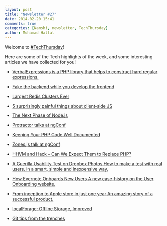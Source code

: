 ```yaml
---
layout: post
title: "Newsletter #27"
date: 2014-02-20 15:41
comments: true
categories: [Namshi, newsletter, TechThursday]
author: Mohamad Hallal
---
```


Welcome to [#TechThursday](/blog/categories/techthursday/)!

Here are some of the Tech highlights of the week, and some interesting articles we have collected for you!

<!-- more -->

* [VerbalExpressions is a PHP library that helps to construct hard regular expressions.](https://github.com/VerbalExpressions/PHPVerbalExpressions)

* [Fake the backend while you develop the frontend](http://jsonstub.com/)

* [Largest Redis Clusters Ever](http://www.xdata.me/?p=301)

* [5 surprisingly painful things about client-side JS](https://sourcegraph.com/blog/switching-from-angularjs-to-server-side-html)

* [The Next Phase of Node.js](http://blog.nodejs.org/2014/01/15/the-next-phase-of-node-js/index.html)

* [Protractor talks at ngConf](http://www.youtube.com/watch?v=aQipuiTcn3U)

* [Keeping Your PHP Code Well Documented](http://www.sitepoint.com/keeping-php-code-well-documented/)

* [Zones.js talk at ngConf](http://www.youtube.com/watch?v=3IqtmUscE_U)

* [HHVM and Hack – Can We Expect Them to Replace PHP?](http://www.sitepoint.com/hhvm-hack-part-1/)

* [A Guerilla Usability Test on Dropbox Photos How to make a test with real users, in a smart, simple and inexpensive way.](https://medium.com/user-experience-researche/e6a1e37028b4)

* [How Evernote Onboards New Users A new case-history on the User Onboarding website.](http://www.useronboard.com/how-evernote-onboards-new-users/)

* [From inception to Apple store in just one year An amazing story of a successful product.](https://medium.com/art-of-product-design/5f8cd0d4560e)

* [localForage: Offline Storage, Improved](https://hacks.mozilla.org/2014/02/localforage-offline-storage-improved)

* [Git tips from the trenches](https://ochronus.com/git-tips-from-the-trenches/)